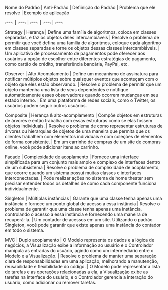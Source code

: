 Nome do Padrão | Anti-Padrão | Defiinição do Padrão | Problema que ele resolve | Exemplo de aplicação

:---: | :---: | :---: | :---: | :---:

Strategy | Herança | Define uma família de algoritmos, coloca em classes separadas, e faz os objetos deles intercambiáveis | Resolve o problema de permitir que você defina uma família de algoritmos, coloque cada algoritmo em classes separadas e torne os objetos dessas classes intercambiáveis.  | Um aplicativo de processamento de pagamentos pode oferecer aos usuários a opção de escolher entre diferentes estratégias de pagamento, como cartão de crédito, transferência bancária, PayPal, etc.

Observer | Alto Acomplamento | Define um mecanismo de assinatura para notificar múltiplos objetos sobre quaisquer eventos que aconteçam com o objeto que eles estão observando. | Resolve o problema de permitir que um objeto mantenha uma lista de seus dependentes e notifique automaticamente esses observadores quando ocorrem mudanças em seu estado interno. | Em uma plataforma de redes sociais, como o Twitter, os usuários podem seguir outros usuários.

Composite | Herança & alto-acomplamento | Compõe objetos em estruturas de árvores e então trabalha com essas estruturas como se elas fossem objetos individuais. | Resolve o problema de como representar estruturas de árvores ou hierarquias de objetos de uma maneira que permita que os clientes trabalhem com elementos individuais e com coleções de elementos de forma consistente. | Em um carrinho de compras de um site de compras online, você pode adicionar itens ao carrinho.

Facade | Complexidade de acoplamento |  Fornece uma interface simplificada para um conjunto mais amplo e complexo de interfaces dentro de um subsistema | Resolve o problema de complexidade de acoplamento, que ocorre quando um sistema possui muitas classes e interfaces interconectadas. |  Pode realizar ações no sistema de home theater sem precisar entender todos os detalhes de como cada componente funciona individualmente.

Singleton | Múltiplas instâncias | Garante que uma classe tenha apenas uma instância e fornece um ponto global de acesso a essa instância | Resolve o problema de garantir que uma classe tenha apenas uma instância, controlando o acesso a essa instância e fornecendo uma maneira de recuperá-la.  | Um contador de acessos em um site. Utilizando o padrão Singleton, você pode garantir que existe apenas uma instância do contador em todo o sistema.

MVC | Duplo acoplamento | O Modelo representa os dados e a lógica de negócios, a Visualização exibe a informação ao usuário e o Controlador manipula as entradas do usuário, agindo como um intermediário entre o Modelo e a Visualização. |  Resolve o problema de manter uma separação clara de responsabilidades em uma aplicação, melhorando a manutenção, reusabilidade e flexibilidade do código. |  O Modelo pode representar a lista de tarefas e as operações relacionadas a ela, a Visualização exibe as tarefas na interface do usuário, e o Controlador gerencia a interação do usuário, como adicionar ou remover tarefas.
